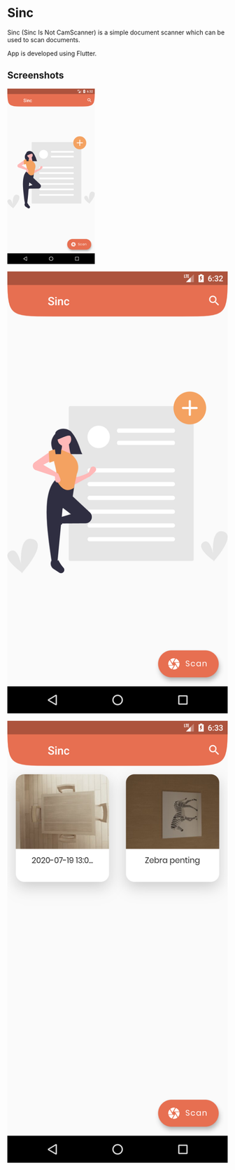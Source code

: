 # Sinc

Sinc (Sinc Is Not CamScanner) is a simple document scanner which can be used to scan documents.

App is developed using Flutter.

## Screenshots
<img src="screenshots/home_screen_empty.png" alt="drawing" style="width:200px;"/>

![](screenshots/home_screen_empty.png?raw=true)

![](screenshots/home_screen_witdocs.png?raw=true)


